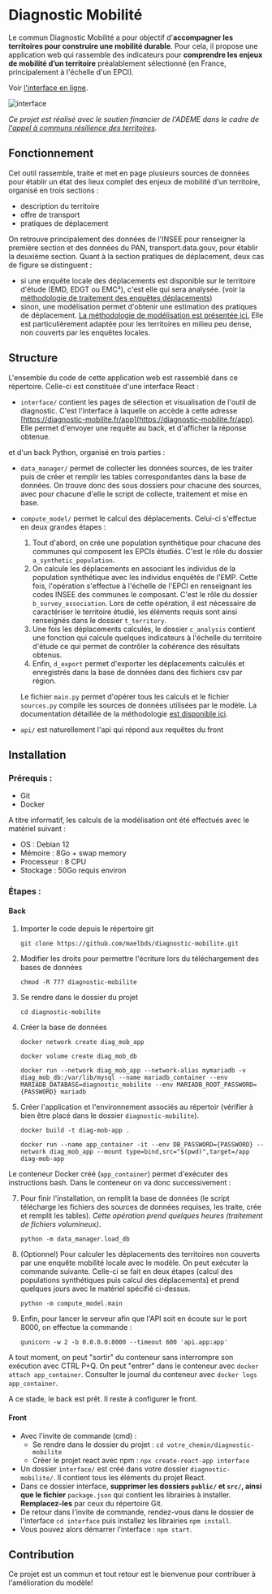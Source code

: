 # Diagnostic Mobilité

Le commun Diagnostic Mobilité a pour objectif d'**accompagner les territoires pour construire une mobilité durable**. 
Pour cela, il propose une application web qui rassemble des indicateurs pour **comprendre les enjeux de mobilité 
d’un territoire** préalablement sélectionné (en France, principalement à l'échelle d'un EPCI). 

Voir [l'interface en ligne](https://diagnostic-mobilite.fr/app).

![interface](https://diagnostic-mobilite.fr/images/outil/outil1l.jpg)

_Ce projet est réalisé avec le soutien financier de l'ADEME 
dans le cadre de [l'appel à communs résilience des territoires](https://wiki.resilience-territoire.ademe.fr/wiki/Diagnostic_Mobilit%C3%A9)._


## Fonctionnement

Cet outil rassemble, traite et met en page plusieurs sources de données pour établir un 
état des lieux complet des enjeux de mobilité d'un territoire, organisé en trois sections :
 - description du territoire
 - offre de transport
 - pratiques de déplacement

On retrouve principalement des données de l'INSEE pour renseigner la première section et des données du PAN,
transport.data.gouv, pour établir la deuxième section. Quant à la section pratiques de déplacement, deux cas de
figure se distinguent :
 - si une enquête locale des déplacements est disponible sur le territoire d'étude (EMD, EDGT ou EMC²), c'est elle qui sera analysée.
   (voir la [méthodologie de traitement des enquêtes déplacements](https://mobam.fr/diagnostic-mobilite/docs/methodologie_traitement_v1.pdf))
 - sinon, une modélisation permet d'obtenir une estimation des pratiques de déplacement.
   [La méthodologie de modélisation est présentée ici.](https://mobam.fr/diagnostic-mobilite/docs/methodologie_modelisation_v1.pdf) 
   Elle est particulièrement adaptée pour les territoires en milieu peu dense, non couverts par les enquêtes locales.


## Structure

L'ensemble du code de cette application web est rassemblé dans ce répertoire. 
Celle-ci est constituée d'une interface React :
 - `interface/` contient les pages de sélection et visualisation de l'outil de diagnostic. 
   C'est l'interface à laquelle on accède à cette adresse [https://diagnostic-mobilite.fr/app](https://diagnostic-mobilite.fr/app).
   Elle permet d'envoyer une requête au back, et d'afficher la réponse obtenue.

et d'un back Python, organisé en trois parties :
 - ```data_manager/``` permet de collecter les données sources, de les traiter puis de créer et remplir les tables 
  correspondantes dans la base de données. On trouve donc des sous dossiers pour chacune des sources, 
  avec pour chacune d'elle le script de collecte, traitement et mise en base.
 - ```compute_model/``` permet le calcul des déplacements. Celui-ci s'effectue en deux grandes étapes :
    1. Tout d'abord, on crée une population synthétique pour chacune des communes qui composent les EPCIs étudiés. 
       C'est le rôle du dossier ```a_synthetic_population```.
    2. On calcule les déplacements en associant les individus de la population synthétique avec les individus 
       enquêtés de l'EMP. Cette fois, l'opération s'effectue à l'échelle de l'EPCI en renseignant les codes INSEE des 
       communes le composant. C'est le rôle du dossier ```b_survey_association```. Lors de cette opération, 
       il est nécessaire de caractériser le territoire étudié, les éléments requis sont ainsi renseignés dans
       le dossier ```t_territory```.
    3. Une fois les déplacements calculés, le dossier ```c_analysis``` contient une fonction qui calcule quelques 
       indicateurs à l'échelle du territoire d'étude ce qui permet de contrôler la cohérence des résultats obtenus.
    4. Enfin, ```d_export``` permet d'exporter les déplacements calculés et enregistrés dans la base de données dans des 
       fichiers csv par région.
       
    Le fichier ```main.py``` permet d'opérer tous les calculs et le fichier ```sources.py``` compile les sources de 
    données utilisées par le modèle. La documentation détaillée de la méthodologie [est disponible ici](https://diagnostic-mobilite.fr/docs/methodologie_modelisation_v1.pdf).
 - `api/` est naturellement l'api qui répond aux requêtes du front


## Installation

### Prérequis :

- Git
- Docker

A titre informatif, les calculs de la modélisation ont été effectués avec le matériel suivant :
- OS : Debian 12
- Mémoire : 8Go + swap memory
- Processeur : 8 CPU
- Stockage : 50Go requis environ


### Étapes :

#### Back

1. Importer le code depuis le répertoire git

    ```git clone https://github.com/maelbds/diagnostic-mobilite.git```


2. Modifier les droits pour permettre l'écriture lors du téléchargement des bases de données

    ```chmod -R 777 diagnostic-mobilite```


3. Se rendre dans le dossier du projet

    ```cd diagnostic-mobilite```


4. Créer la base de données

    ```docker network create diag_mob_app```

    ```docker volume create diag_mob_db```

    ```docker run --network diag_mob_app --network-alias mymariadb -v diag_mob_db:/var/lib/mysql --name mariadb_container --env MARIADB_DATABASE=diagnostic_mobilite --env MARIADB_ROOT_PASSWORD={PASSWORD} mariadb```


5. Créer l'application et l'environnement associés au répertoir (vérifier à bien être placé dans le dossier ```diagnostic-mobilite```).

    ```docker build -t diag-mob-app .```

    ```docker run --name app_container -it --env DB_PASSWORD={PASSWORD} --network diag_mob_app --mount type=bind,src="$(pwd)",target=/app diag-mob-app```

Le conteneur Docker créé (```app_container```) permet d'exécuter des instructions bash. Dans le conteneur on va donc successivement :


7. Pour finir l'installation, on remplit la base de données (le script télécharge les fichiers des sources de données 
requises, les traite, crée et remplit les tables). *Cette opération prend quelques heures (traitement de fichiers volumineux)*.

    ```python -m data_manager.load_db```

7. (Optionnel) Pour calculer les déplacements des territoires non couverts par une enquête mobilité locale avec le modèle. 
   On peut exécuter la commande suivante. Celle-ci se fait en deux étapes (calcul des populations synthétiques 
   puis calcul des déplacements) et prend quelques jours avec le matériel spécifié ci-dessus.

    ```python -m compute_model.main```

8. Enfin, pour lancer le serveur afin que l'API soit en écoute sur le port 8000, on effectue la commande : 

    ```gunicorn -w 2 -b 0.0.0.0:8000 --timeout 600 'api.app:app'```

A tout moment, on peut "sortir" du conteneur sans interrompre son exécution avec CTRL P+Q. On peut "entrer" dans le 
conteneur avec ```docker attach app_container```. Consulter le journal du conteneur avec ```docker logs app_container```.

A ce stade, le back est prêt. Il reste à configurer le front.

#### Front


- Avec l'invite de commande (cmd) :
  - Se rendre dans le dossier du projet : `cd votre_chemin/diagnostic-mobilite`
  - Créer le projet react avec npm : `npx create-react-app interface`
- Un dossier `interface/` est créé dans votre dossier `diagnostic-mobilite/`. Il contient tous les éléments du projet React.
- Dans ce dossier interface, **supprimer les dossiers `public/` et `src/`, ainsi que le fichier** `package.json` qui contient les librairies à installer. **Remplacez-les** par ceux du répertoire Git.
- De retour dans l'invite de commande, rendez-vous dans le dossier de l'interface `cd interface` puis installez les librairies `npm install`. 
- Vous pouvez alors démarrer l'interface : `npm start`.



## Contribution

Ce projet est un commun et tout retour est le bienvenue 
pour contribuer à l'amélioration du modèle!



